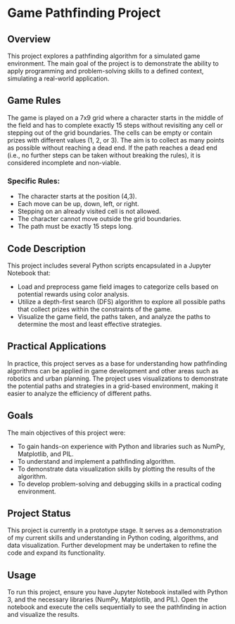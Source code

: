 # Game Pathfinding Project

## Overview
This project explores a pathfinding algorithm for a simulated game environment. The main goal of the project is to demonstrate the ability to apply programming and problem-solving skills to a defined context, simulating a real-world application.

## Game Rules
The game is played on a 7x9 grid where a character starts in the middle of the field and has to complete exactly 15 steps without revisiting any cell or stepping out of the grid boundaries. The cells can be empty or contain prizes with different values (1, 2, or 3). The aim is to collect as many points as possible without reaching a dead end. If the path reaches a dead end (i.e., no further steps can be taken without breaking the rules), it is considered incomplete and non-viable.

### Specific Rules:
- The character starts at the position (4,3).
- Each move can be up, down, left, or right.
- Stepping on an already visited cell is not allowed.
- The character cannot move outside the grid boundaries.
- The path must be exactly 15 steps long.

## Code Description
This project includes several Python scripts encapsulated in a Jupyter Notebook that:
- Load and preprocess game field images to categorize cells based on potential rewards using color analysis.
- Utilize a depth-first search (DFS) algorithm to explore all possible paths that collect prizes within the constraints of the game.
- Visualize the game field, the paths taken, and analyze the paths to determine the most and least effective strategies.

## Practical Applications
In practice, this project serves as a base for understanding how pathfinding algorithms can be applied in game development and other areas such as robotics and urban planning. The project uses visualizations to demonstrate the potential paths and strategies in a grid-based environment, making it easier to analyze the efficiency of different paths.

## Goals
The main objectives of this project were:
- To gain hands-on experience with Python and libraries such as NumPy, Matplotlib, and PIL.
- To understand and implement a pathfinding algorithm.
- To demonstrate data visualization skills by plotting the results of the algorithm.
- To develop problem-solving and debugging skills in a practical coding environment.

## Project Status
This project is currently in a prototype stage. It serves as a demonstration of my current skills and understanding in Python coding, algorithms, and data visualization. Further development may be undertaken to refine the code and expand its functionality.

## Usage
To run this project, ensure you have Jupyter Notebook installed with Python 3, and the necessary libraries (NumPy, Matplotlib, and PIL). Open the notebook and execute the cells sequentially to see the pathfinding in action and visualize the results.